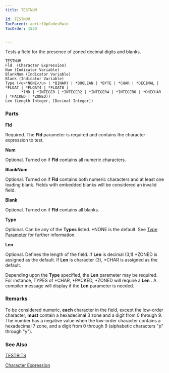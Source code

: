 ```yaml
---
title: TESTNUM

Id: TESTNUM
TocParent: aerLrfOpCodesMain
TocOrder: 1520


---
```


Tests a field for the presence of zoned decimal digits and blanks.

```
TESTNUM
Fld  (Character Expression) 
Num (Indicator Variable) 
BlankNum (Indicator Variable)
Blank (Indicator Variable)
Type (<u>*NONE</u> | *BINARY | *BOOLEAN | *BYTE | *CHAR | *DECIMAL | *FLOAT | *FLOAT4 | *FLOAT8 |
       *IND | *INTEGER | *INTEGER2 | *INTEGER4 | *INTEGER8 | *ONECHAR | *PACKED | *ZONED))
Len (Length Integer, [Decimal Integer])
```

### Parts

**Fld** 

Required. The **Fld** parameter is required and contains the character expression to test.


**Num** 

Optional. Turned on if **Fld** contains all numeric characters.


**BlankNum** 

Optional. Turned on if **Fld** contains both numeric characters and at least one leading blank. Fields with embedded blanks will be considered an invalid field.


**Blank** 

Optional. Turned on if **Fld** contains all blanks.


**Type** 

Optional. Can be any of the **Types** listed. *NONE is the default. See [Type Parameter](Type_Parameter.html) for further information.


**Len** 

Optional. Defines the length of the field. If **Len** is decimal (3,1) *ZONED is assigned as the default. If **Len** is character (3), *CHAR is assigned as the default. 

Depending upon the **Type** specified, the **Len** parameter may be required. For instance, TYPES of *CHAR, *PACKED, *ZONED will require a **Len** . A compiler message will display if the **Len** parameter is needed.


### Remarks
To be considered numeric, **each** character in the field, except the low-order character, **must** contain a hexadecimal 3 zone and a digit from 0 through 9. The number has a negative value when the low-order character contains a hexadecimal 7 zone, and a digit from 0 through 9 (alphabetic characters "p" through "y"). 

### See Also
[TESTBITS](TESTBITS.html)

[Character Expression](Character_Expression.html) 

